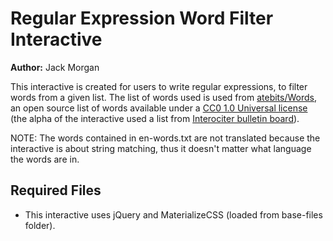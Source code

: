 # Regular Expression Word Filter Interactive

**Author:** Jack Morgan

This interactive is created for users to write regular expressions, to filter words from a given list. The list of words used is used from [atebits/Words](https://github.com/atebits/Words), an open source list of words available under a [CC0 1.0 Universal license](https://github.com/atebits/Words/blob/master/LICENSE) (the alpha of the interactive used a list from [Interociter bulletin board](https://web.archive.org/web/20180803153208/http://www-01.sil.org/linguistics/wordlists/english/)).

NOTE: The words contained in en-words.txt are not translated because the interactive is about string matching, thus it doesn't matter what language the words are in.


## Required Files

- This interactive uses jQuery and MaterializeCSS (loaded from base-files folder).
